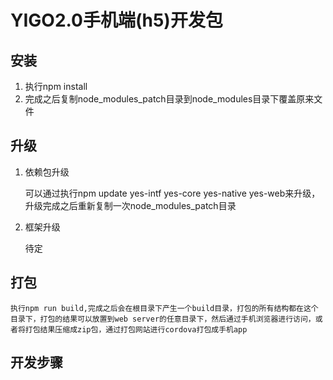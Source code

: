 YIGO2.0手机端(h5)开发包
=================================================

安装
-------------------------------------------------

1. 执行npm install
2. 完成之后复制node_modules_patch目录到node_modules目录下覆盖原来文件

升级
-------------------------------------------------

1. 依赖包升级

    可以通过执行npm update yes-intf yes-core yes-native yes-web来升级，升级完成之后重新复制一次node_modules_patch目录

2. 框架升级

    待定

打包
-------------------------------------------------

    执行npm run build,完成之后会在根目录下产生一个build目录，打包的所有结构都在这个目录下，打包的结果可以放置到web server的任意目录下，然后通过手机浏览器进行访问，或者将打包结果压缩成zip包，通过打包网站进行cordova打包成手机app


开发步骤
-------------------------------------------------

